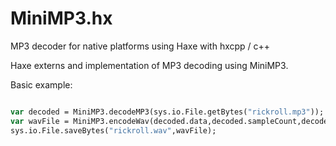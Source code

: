 # MiniMP3.hx
MP3 decoder for native platforms using Haxe with hxcpp / c++

Haxe externs and implementation of MP3 decoding using MiniMP3.

Basic example:
```haxe

var decoded = MiniMP3.decodeMP3(sys.io.File.getBytes("rickroll.mp3"));
var wavFile = MiniMP3.encodeWav(decoded.data,decoded.sampleCount,decoded.sampleRate,decoded.channels);
sys.io.File.saveBytes("rickroll.wav",wavFile);

```
